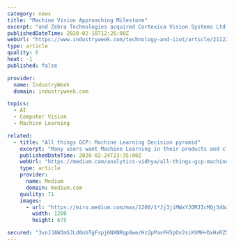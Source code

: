 ```yaml
---
category: news
title: "Machine Vision Approaching Milestone"
excerpt: "and Zebra Technologies acquired Cortexica Vision Systems Ltd., a London-headquartered leader in business-to-business (B2B) AI-based computer vision solutions developer. At the same time, chipset vendors are launching new chipsets and software stacks to facilitate the implementation of deep learning-based machine vision. Xilinx, a Field ..."
publishedDateTime: 2020-02-18T12:26:00Z
webUrl: "https://www.industryweek.com/technology-and-iiot/article/21122799/machine-vision-approaching-milestone"
type: article
quality: 6
heat: -1
published: false

provider:
  name: IndustryWeek
  domain: industryweek.com

topics:
  - AI
  - Computer Vision
  - Machine Learning

related:
  - title: "All things GCP: Machine Learning Decision pyramid"
    excerpt: "Many users want Machine Learning in their products and cloud providers like GCP, AWS Azure, etc knows about this. Because of this demand, as per the user's needs and expertise they can provide machine learning tools out of the box and users can work on complex Machine Learning tasks by a few lines of code or no code at all! Understanding of ..."
    publishedDateTime: 2020-02-24T23:35:00Z
    webUrl: "https://medium.com/analytics-vidhya/all-things-gcp-machine-learning-decision-pyramid-82260c798a88"
    type: article
    provider:
      name: Medium
      domain: medium.com
    quality: 71
    images:
      - url: "https://miro.medium.com/max/1200/1*Jj3jiMWxYJOMJIcMQj34bw.jpeg"
        width: 1200
        height: 675

secured: "3vnJJAW3mSJLd0nbTgFspj6NXNRqp9we/Hz2pPavFH5pOv2siKVMH+DxHvRZ58sSYY/lxRvlCPBjMQmktAcJY/J9ihKPkj8GHWlpOPfPdT0uk8ID2n1xrYF1OkpqrUGqh+Rn7pmSsJiyNVpcEYMTenRcLgIVaMfxsWmWDHnd4y9mWfSg6YDJlOBhlOdw29/wkPNai9Fq+xjxgfnPDeG5pr03ZL9NzeePqeF13nwRpmlLNI+EbCzkcHAD85HnnvCZe1wpv1fZ5jgFEFiHokQ+lmPa/HEeMK2I3OzjnWKmC+qYm8oyxzbx7eAlSsm+0jtqqarnyg0mYK/O8AmvzId+cbzPGVupFrOnPYuZLdHtvlfdPi+WgLI5jaQx83GoxO9o3WM/On7DkBWDIzQnPh/tsAyXyiN1Ym3y3Ms9ODkuS9zvtUtb9sQlnKNFMdutWma5OG87ppPKq4bRc0NMk22FktO8EQyYJKYL+kG7vnJTeCU=;reel5NQufw7bARLyhd/LZw=="
---
```


